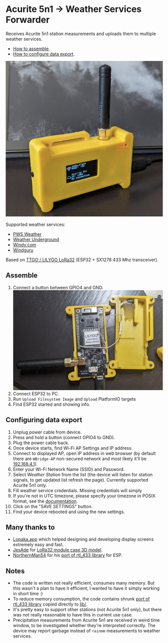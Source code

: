 # Acurite 5n1 -> Weather Services Forwarder

Receives Acurite 5n1 station measurements and uploads them to multiple weather services.

* [How to assemble](#assemble).
* [How to configure data export](#configuring-data-export).

![front](docs/front.png)

Supported weather services:

* [PWS Weather](https://www.pwsweather.com/)
* [Weather Underground](https://www.wunderground.com/)
* [Windy.com](https://stations.windy.com/)
* [Windguru](https://www.windguru.cz/)

Based on [TTGO / LILYGO LoRa32](https://www.lilygo.cc/products/lora3) (ESP32 + SX1278 433 Mhz transceiver).

## Assemble

1. Connect a button between GPIO4 and GND. ![disassembled](docs/disassembled.png)
2. Connect ESP32 to PC.
3. Run  `Upload Filesystem Image` and `Upload` PlatformIO targets
4. Find ESP32 started and showing info.

## Configuring data export

1. Unplug power cable from device.
2. Press and hold a button (connect GPIO4 to GND).
3. Plug the power cable back.
4. Once device starts, find Wi-Fi AP Settings and IP address.
5. Connect to displayed AP, open IP address in web browser (by default there are `WBridge-AP` non-secured network and
   most likely it'll be [192.168.4.1](http://192.168.4.1/)).
6. Enter your Wi-Fi Network Name (SSID) and Password.
7. Select *Weather Station* from the list (the device will listen for station signals, to get updated list refresh the
   page). Currently supported Acurite 5n1 only.
8. Fill weather service credentials. Missing credentials will simply
9. If you're not in UTC timezone, please specify your timezone in POSIX format, see
   the [documentation](https://www.gnu.org/software/libc/manual/html_node/TZ-Variable.html).
10. Click on the "SAVE SETTINGS" button.
11. Find your device rebooted and using the new settings.

## Many thanks to

* [Lopaka.app](https://lopaka.app/) which helped designing and developing display screens extremely easy and fast.
* [JesAde](https://www.thingiverse.com/jesade/designs)
  for [LoRa32 module case 3D model](https://www.thingiverse.com/thing:4518757).
* [NorthernMan54](https://github.com/NorthernMan54) for
  his [port of rtl_433 library](https://github.com/NorthernMan54/rtl_433_ESP) for ESP.

## Notes

* The code is written not really efficient, consumes many memory. But this wasn't a plan to have it efficient, I wanted
  to have it simply working in short time :)
* To reduce memory consumption, the code contains
  shrunk [port of rtl_433 library](https://github.com/NorthernMan54/rtl_433_ESP) copied directly to [lib/](lib).
* It's pretty easy to support other stations (not Acurite 5n1 only), but there was not really reasonable to have this in
  current use case.
* Precipitation measurements from Acurite 5n1 are received in weird time window, to be investigated whether they're
  interpreted correctly. The device may report garbage instead of `rainmm` measurements to weather services. 

